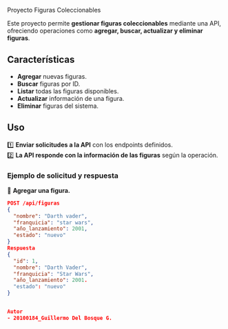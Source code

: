 Proyecto Figuras Coleccionables

Este proyecto permite **gestionar figuras coleccionables** mediante una API, ofreciendo operaciones como **agregar, buscar, actualizar y eliminar figuras**.  

## **Características**  
- **Agregar** nuevas figuras.  
- **Buscar** figuras por ID.  
- **Listar** todas las figuras disponibles.  
- **Actualizar** información de una figura.  
- **Eliminar** figuras del sistema.  

## **Uso**  

1️⃣ **Enviar solicitudes a la API** con los endpoints definidos.  
2️⃣ **La API responde con la información de las figuras** según la operación.  

### **Ejemplo de solicitud y respuesta**  

📌 **Agregar una figura.**  
```json
POST /api/figuras  
{
  "nombre": "Darth vader",
  "franquicia": "star wars",
  "año_lanzamiento": 2001,
  "estado": "nuevo"
}
Respuesta
{
  "id": 1,
  "nombre": "Darth Vader",
  "franquicia": "Star Wars",
  "año_lanzamiento": 2001.
  "estado": "nuevo"
}


Autor
- 20100184_Guillermo Del Bosque G.